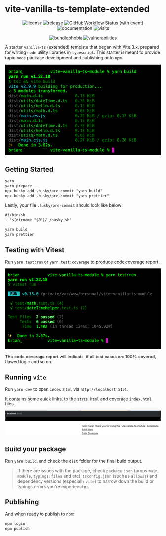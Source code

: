 # vite-vanilla-ts-template-extended

<p align="center">
    <img alt="license" src="https://img.shields.io/github/license/entwurfhaus/vite-vanilla-ts-module?style=flat-square" />
    <img alt="release" src="https://img.shields.io/github/v/tag/entwurfhaus/vite-vanilla-ts-module?label=release&style=flat-square" />
<img alt="GitHub Workflow Status (with event)" src="https://img.shields.io/github/actions/workflow/status/entwurfhaus/vite-vanilla-ts-module/develop.yml" />
    <img alt="documentation" src="https://img.shields.io/website?label=documentation&style=flat-square&up_message=online&url=http%3A%2F%2Fvite-vanilla-ts-module.entwurfhaus.com%2F">
    <img alt="visits" src="https://hits.deltapapa.io/github/entwurfhaus/vite-vanilla-ts-module.svg" />
</p>

<p align="center">
    <img alt="bundlephobia" src="https://img.shields.io/bundlephobia/min/entwurfhaus/vite-vanilla-ts-module?style=flat-square" />
    <img alt="vulnerabilities" src="https://img.shields.io/snyk/vulnerabilities/github/entwurfhaus/vite-vanilla-ts-module?style=flat-square" />
</p>

A starter `vanilla-ts` (extended) template that began with Vite 3.x, prepared for writing `node` utility libraries in `typescript`. This starter is meant to provide rapid `node` package development and publishing onto `npm`.

![yarn build](_screenshots/2022-06-04_12-01-14.jpg "yarn build")

## Getting Started

```
yarn
yarn prepare
npx husky add .husky/pre-commit "yarn build"
npx husky add .husky/pre-commit "yarn prettier"
```

Lastly, your file `.husky/pre-commit` should look like below:

```
#!/bin/sh
. "$(dirname "$0")/_/husky.sh"

yarn build
yarn prettier
```

## Testing with Vitest

Run `yarn test:run` or `yarn test:coverage` to produce code coverage report.

![yarn test:run](_screenshots/2022-06-04_12-03-10.jpg "yarn test:run")

The code coverage report will indicate, if all test cases are 100% covered, flawed logic and so on.

## Running `vite`

Run `yarn dev` to open `index.html` via `http://localhost:5174`.

It contains some quick links, to the `stats.html` and coverage `index.html` files.

![yarn dev](_screenshots/2022-06-04_12-06-34.jpg "yarn dev")

## Build your package

Run `yarn build`, and check the `dist` folder for the final build output.

> If there are issues with the package, check `package.json` (props `main`, `module`, `typings`, `files` and etc), `tsconfig.json` (such as `allowJs`) and dependency versions (especially `vite`) to narrow down the build or typings errors you're experiencing.

## Publishing

And when ready to publish to `npm`:

```
npm login
npm publish
```
